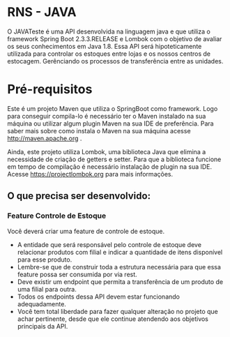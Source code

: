 # RNS - JAVA
O JAVATeste é uma API desenvolvida na linguagem java e que utiliza o framework Spring Boot 2.3.3.RELEASE e Lombok com o objetivo de avaliar
os seus conhecimentos em Java 1.8. 
Essa API será hipoteticamente utilizada para controlar os estoques entre lojas e os nossos centros de estocagem. Gerênciando 
os processos de transferência entre as unidades.  

# Pré-requisitos
Este é um projeto Maven que utiliza o SpringBoot como framework. Logo para conseguir compila-lo é necessário ter o Maven instalado na sua máquina ou utilizar algum plugin Maven na sua IDE de preferência.
Para saber mais sobre como instala o Maven na sua máquina acesse http://maven.apache.org .

Ainda, este projeto utiliza Lombok, uma biblioteca Java que elimina a necessidade de criação de getters e setter. Para que a biblioteca funcione em tempo de compilação é necessário instalação de plugin na sua IDE.
Acesse https://projectlombok.org para mais informações.

## O que precisa ser desenvolvido:

### Feature Controle de Estoque

Você deverá criar uma feature de controle de estoque. 
- A entidade que será responsável pelo controle de estoque deve relacionar produtos com filial e indicar a quantidade de itens disponível para esse produto.
- Lembre-se que de construir toda a estrutura necessária para que essa feature possa ser consumida por via rest.
- Deve existir um endpoint que permita a transferência de um produto de uma filial para outra.
- Todos os endpoints dessa API devem estar funcionando adequadamente.
- Você tem total liberdade para fazer qualquer alteração no projeto que achar pertinente, desde que ele continue atendendo aos objetivos principais da API.

